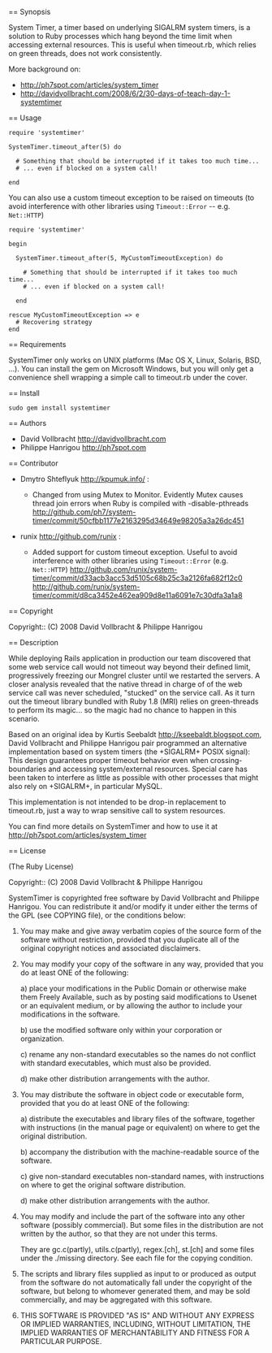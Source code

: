 == Synopsis

System Timer, a timer based on underlying SIGALRM system timers, is a
solution to Ruby processes which hang beyond the time limit when accessing
external resources. This is useful when timeout.rb, which relies on green
threads, does not work consistently.

More background on:

* http://ph7spot.com/articles/system_timer 
* http://davidvollbracht.com/2008/6/2/30-days-of-teach-day-1-systemtimer

== Usage

    require 'systemtimer'
  
    SystemTimer.timeout_after(5) do
  
      # Something that should be interrupted if it takes too much time...
      # ... even if blocked on a system call!
  
    end


  You can also use a custom timeout exception to be raised on timeouts (to
  avoid interference with other libraries using `Timeout::Error` -- e.g. `Net::HTTP`)

    require 'systemtimer'
 
    begin

      SystemTimer.timeout_after(5, MyCustomTimeoutException) do
    
        # Something that should be interrupted if it takes too much time...
        # ... even if blocked on a system call!
    
      end

    rescue MyCustomTimeoutException => e
      # Recovering strategy
    end


== Requirements

SystemTimer only works on UNIX platforms (Mac OS X, Linux, Solaris, BSD, ...).
You can install the gem on Microsoft Windows, but you will only get 
a convenience shell wrapping a simple call to timeout.rb under the cover.

== Install

    sudo gem install systemtimer


== Authors

* David Vollbracht  <http://davidvollbracht.com>
* Philippe Hanrigou <http://ph7spot.com>

== Contributor

* Dmytro Shteflyuk <http://kpumuk.info/> :

  - Changed from using Mutex to Monitor. Evidently Mutex causes thread
    join errors when Ruby is compiled with -disable-pthreads
    <http://github.com/ph7/system-timer/commit/50cfbb1177e2163295d34649e98205a3a26dc451>

* runix <http://github.com/runix> :
  - Added support for custom timeout exception. Useful to avoid interference
  	with other libraries using `Timeout::Error` (e.g. `Net::HTTP`)
    <http://github.com/runix/system-timer/commit/d33acb3acc53d5105c68b25c3a2126fa682f12c0>
    <http://github.com/runix/system-timer/commit/d8ca3452e462ea909d8e11a6091e7c30dfa3a1a8>

== Copyright

Copyright:: (C) 2008  David Vollbracht & Philippe Hanrigou

== Description

While deploying Rails application in production our team discovered
that some web service call would not timeout way beyond their defined
limit, progressively freezing our Mongrel cluster until we restarted
the servers. A closer analysis revealed that the native thread in charge of
of the web service call was never scheduled, "stucked" on the service
call. As it turn out the timeout library bundled with Ruby 1.8 (MRI)
relies on green-threads to perform its magic... so the magic had no chance
to happen in this scenario.

Based on an original idea by Kurtis Seebaldt <http://kseebaldt.blogspot.com>,
David Vollbracht and Philippe Hanrigou pair programmed an alternative
implementation based on system timers (the +SIGALRM+ POSIX signal):
This design guarantees proper timeout behavior even when crossing-boundaries and accessing
system/external resources. Special care has been taken to interfere as little as
possible with other processes that might also rely on +SIGALRM+, 
in particular MySQL.

This implementation is not intended to be drop-in replacement to
timeout.rb, just a way to wrap sensitive call to system resources.   

You can find more details on SystemTimer and how to use it 
at http://ph7spot.com/articles/system_timer 

== License

(The Ruby License)

Copyright:: (C) 2008  David Vollbracht & Philippe Hanrigou

SystemTimer is copyrighted free software by David Vollbracht and Philippe Hanrigou.
You can redistribute it and/or modify it under either the terms of the GPL
(see COPYING file), or the conditions below:

  1. You may make and give away verbatim copies of the source form of the
     software without restriction, provided that you duplicate all of the
     original copyright notices and associated disclaimers.

  2. You may modify your copy of the software in any way, provided that
     you do at least ONE of the following:

       a) place your modifications in the Public Domain or otherwise
          make them Freely Available, such as by posting said
          modifications to Usenet or an equivalent medium, or by allowing
	      the author to include your modifications in the software.

       b) use the modified software only within your corporation or
          organization.

       c) rename any non-standard executables so the names do not conflict
	      with standard executables, which must also be provided.

       d) make other distribution arrangements with the author.

  3. You may distribute the software in object code or executable
     form, provided that you do at least ONE of the following:

       a) distribute the executables and library files of the software,
          together with instructions (in the manual page or equivalent)
          on where to get the original distribution.

       b) accompany the distribution with the machine-readable source of
          the software.

       c) give non-standard executables non-standard names, with
          instructions on where to get the original software distribution.

       d) make other distribution arrangements with the author.

  4. You may modify and include the part of the software into any other
     software (possibly commercial).  But some files in the distribution
     are not written by the author, so that they are not under this terms.

     They are gc.c(partly), utils.c(partly), regex.[ch], st.[ch] and some
     files under the ./missing directory.  See each file for the copying
     condition.

  5. The scripts and library files supplied as input to or produced as 
     output from the software do not automatically fall under the
     copyright of the software, but belong to whomever generated them, 
     and may be sold commercially, and may be aggregated with this
     software.

  6. THIS SOFTWARE IS PROVIDED "AS IS" AND WITHOUT ANY EXPRESS OR
     IMPLIED WARRANTIES, INCLUDING, WITHOUT LIMITATION, THE IMPLIED
     WARRANTIES OF MERCHANTABILITY AND FITNESS FOR A PARTICULAR
     PURPOSE.


